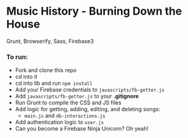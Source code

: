 # Music History - Burning Down the House
Grunt, Browserify, Sass, Firebase3

### To run: 
+ Fork and clone this repo
+ cd into it
+ cd into lib and run `npm install`
+ Add your Firebase credentials to `javascripts/fb-getter.js`
+ Add `javascripts/fb-getter.js` to your **.gitignore**
+ Run Grunt to compile the CSS and JS files
+ Add logic for getting, adding, editing, and deleting songs: 
    + `main.js` and `db-interactions.js`
+ Add authentication logic to `user.js`
+ Can you become a Firebase Ninja Unicorn? Oh yeah!